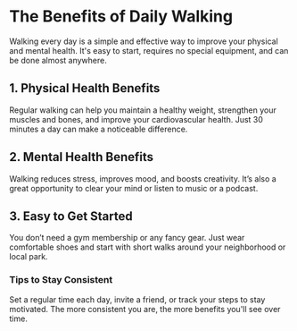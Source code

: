 <html lang="en">
  <head>
    <meta charset="UTF-8">
    <title>The Benefits of Daily Walking</title>
  </head>
  <body>
    <h1>The Benefits of Daily Walking</h1>
    <p>
      Walking every day is a simple and effective way to improve your physical and mental health. It's easy to start, requires no special equipment, and can be done almost anywhere.
    </p>
    <h2>1. Physical Health Benefits</h2>
    <p>
      Regular walking can help you maintain a healthy weight, strengthen your muscles and bones, and improve your cardiovascular health. Just 30 minutes a day can make a noticeable difference.
    </p>
    <h2>2. Mental Health Benefits</h2>
    <p>
      Walking reduces stress, improves mood, and boosts creativity. It’s also a great opportunity to clear your mind or listen to music or a podcast.
    </p>
    <h2>3. Easy to Get Started</h2>
    <p>
      You don’t need a gym membership or any fancy gear. Just wear comfortable shoes and start with short walks around your neighborhood or local park.
    </p>
    <h3>Tips to Stay Consistent</h3>
    <p>
      Set a regular time each day, invite a friend, or track your steps to stay motivated. The more consistent you are, the more benefits you'll see over time.
    </p>
  </body>
</html>
